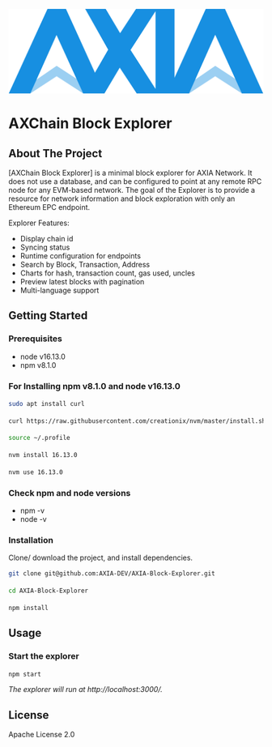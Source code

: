 ![AXIA](./public/AXIA-blue-logo.png)
# AXChain Block Explorer

<!-- about the project -->
## About The Project

[AXChain Block Explorer] is a minimal block explorer for AXIA Network. It does not use a database, and can be configured to point at any remote RPC node for any EVM-based network. The goal of the Explorer is to provide a resource for network information and block exploration with only an Ethereum EPC endpoint.

Explorer Features:
- Display chain id
- Syncing status
- Runtime configuration for endpoints
- Search by Block, Transaction, Address
- Charts for hash, transaction count, gas used, uncles
- Preview latest blocks with pagination
- Multi-language support

<!-- getting started with the project -->
## Getting Started
### Prerequisites

- node v16.13.0
- npm v8.1.0

### For Installing npm v8.1.0 and node v16.13.0
```bash
sudo apt install curl

curl https://raw.githubusercontent.com/creationix/nvm/master/install.sh | bash

source ~/.profile

nvm install 16.13.0

nvm use 16.13.0
```

### Check npm and node versions

- npm -v
- node -v


### Installation
Clone/ download the project, and install dependencies.
```bash
git clone git@github.com:AXIA-DEV/AXIA-Block-Explorer.git

cd AXIA-Block-Explorer

npm install

```

## Usage

### Start the explorer
```bash
npm start
```
*The explorer will run at http://localhost:3000/.*

## License
Apache License 2.0
